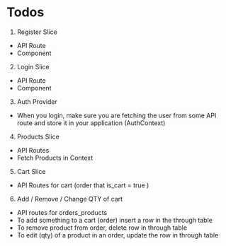 # Todos

1. Register Slice

- API Route
- Component

2. Login Slice

- API Route
- Component

3. Auth Provider

- When you login, make sure you are fetching the user from some API route and store it in your application (AuthContext)

4. Products Slice

- API Routes
- Fetch Products in Context

5. Cart Slice

- API Routes for cart (order that is_cart = true )

6. Add / Remove / Change QTY of cart

- API routes for orders_products
- To add something to a cart (order) insert a row in the through table
- To remove product from order, delete row in through table
- To edit (qty) of a product in an order, update the row in through table
